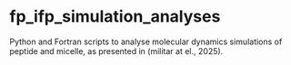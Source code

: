 # fp_ifp_simulation_analyses

Python and Fortran scripts to analyse molecular dynamics simulations of peptide and micelle, as presented in (militar at el., 2025).
